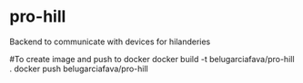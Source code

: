 # pro-hill
Backend to communicate with devices for hilanderies


#To create image and push to docker
docker build -t belugarciafava/pro-hill .
docker push belugarciafava/pro-hill

